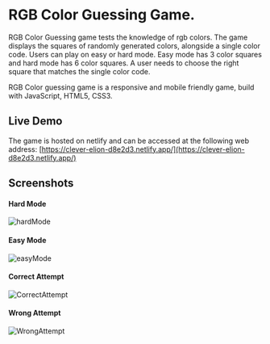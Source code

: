 # RGB Color Guessing Game.

RGB Color Guessing game tests the knowledge of rgb colors. The game displays the squares of randomly generated colors, alongside a single color code. Users can play on easy or hard mode. Easy mode has 3 color squares and hard mode has 6 color squares. A user needs to choose the right square that matches the single color code.

RGB Color guessing game is a responsive and mobile friendly game, build with JavaScript, HTML5, CSS3.

## Live Demo

The game is hosted on netlify and can be accessed at the following web address: [https://clever-elion-d8e2d3.netlify.app/](https://clever-elion-d8e2d3.netlify.app/)

## Screenshots

#### Hard Mode

![hardMode](https://user-images.githubusercontent.com/71195337/106394565-33975a00-63cb-11eb-9eae-68a89f360e14.png)

#### Easy Mode 

![easyMode](https://user-images.githubusercontent.com/71195337/106394575-47db5700-63cb-11eb-86d0-59800953f89f.png)

#### Correct Attempt

![CorrectAttempt](https://user-images.githubusercontent.com/71195337/106394585-617c9e80-63cb-11eb-88d3-b5d9c70d5ccc.png)

#### Wrong Attempt

![WrongAttempt](https://user-images.githubusercontent.com/71195337/106394602-6e00f700-63cb-11eb-91cc-05a33d687368.png)





